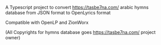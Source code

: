 A Typescript project to convert https://tasbe7na.com/ arabic hymns database from JSON format to OpenLyrics format 

Compatible with OpenLP and ZionWorx



(All Copyrights for hymns database goes https://tasbe7na.com/ project owner)
